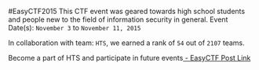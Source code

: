 #EasyCTF2015
This CTF event was geared towards high school students and people new to the field of information security in general.
Event Date(s): `November 3` to `November 11, 2015`

In collaboration with team: `HTS`, we earned a rank of `54` out of `2107` teams.

Become a part of HTS and participate in future events[ - EasyCTF Post Link](https://www.hackthissite.org/forums/viewtopic.php?f=37&t=12988)
